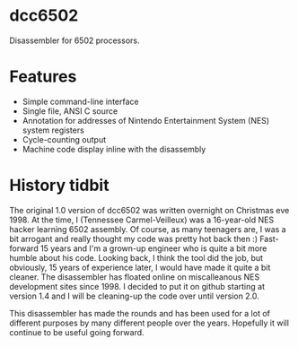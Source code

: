 dcc6502
=======

Disassembler for 6502 processors.

# Features
* Simple command-line interface
* Single file, ANSI C source
* Annotation for addresses of Nintendo Entertainment System (NES) system registers
* Cycle-counting output
* Machine code display inline with the disassembly

# History tidbit
The original 1.0 version of dcc6502 was written overnight on Christmas eve
1998. At the time, I (Tennessee Carmel-Veilleux) was a 16-year-old NES
hacker learning 6502 assembly. Of course, as many teenagers are, I was
a bit arrogant and really thought my code was pretty hot back then :)
Fast-forward 15 years and I'm a grown-up engineer who is quite a bit more
humble about his code. Looking back, I think the tool did the job, but
obviously, 15 years of experience later, I would have made it quite a
bit cleaner. The disassembler has floated online on miscalleanous NES
development sites since 1998. I decided to put it on github starting at
version 1.4 and I will be cleaning-up the code over until version 2.0. 

This disassembler has made the rounds and has been used for a lot of
different purposes by many different people over the years. Hopefully
it will continue to be useful going forward. 

